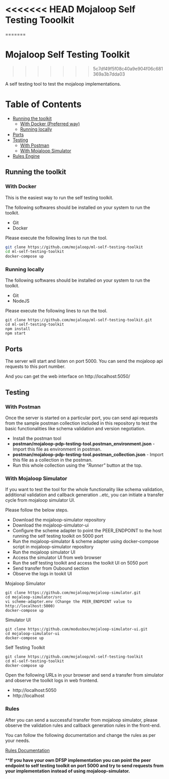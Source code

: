<<<<<<< HEAD
Mojaloop Self Testing Tooolkit
==============================
=======
# Mojaloop Self Testing Toolkit
>>>>>>> 5c7df49f5f08c40a9e904f06c681369a3b7dda03

A self testing tool to test the mojaloop implementations.

Table of Contents
=================


  - [Running the toolkit](#running-the-toolkit)
    - [With Docker (Preferred way)](#with-docker)
    - [Running locally](#running-locally)
  - [Ports](#ports)
  - [Testing](#testing)
    - [With Postman](#with-postman)
    - [With Mojaloop Simulator](#with-mojaloop-simulator)
  - [Rules Engine](#rules)

## Running the toolkit

### With Docker

This is the easiest way to run the self testing toolkit.

The following softwares should be installed on your system to run the toolkit.

* Git
* Docker

Please execute the following lines to run the tool.

```bash
git clone https://github.com/mojaloop/ml-self-testing-toolkit
cd ml-self-testing-toolkit
docker-compose up
```

### Running locally

The following softwares should be installed on your system to run the toolkit.

* Git
* NodeJS
  
Please execute the following lines to run the tool.

```
git clone https://github.com/mojaloop/ml-self-testing-toolkit.git
cd ml-self-testing-toolkit
npm install
npm start
```

## Ports

The server will start and listen on port 5000. You can send the mojaloop api requests to this port number.

And you can get the web interface on http://localhost:5050/

## Testing

### With Postman

Once the server is started on a particular port, you can send api requests from the sample postman collection included in this repository to test the basic functionalities like schema validation and version negotiation.

* Install the postman tool
* **postman/mojaloop-pdp-testing-tool.postman_environment.json** - Import this file as environment in postman.
* **postman/mojaloop-pdp-testing-tool.postman_collection.json** - Import this file as a collection in the postman.
* Run this whole collection using the *"Runner"* button at the top.

### With Mojaloop Simulator

If you want to test the tool for the whole functionality like schema validation, additional validation and callback generation ..etc, you can initiate a transfer cycle from mojaloop simulator UI.

Please follow the below steps.

* Download the mojaloop-simulator repository
* Download the mojaloop-simulator-ui
* Configure the scheme adapter to point the PEER_ENDPOINT to the host running the self testing toolkit on 5000 port
* Run the mojaloop-simulator & scheme adapter using docker-compose script in mojaloop-simulator repository
* Run the mojaloop simulator UI
* Access the simulator UI from web browser
* Run the self testing toolkit and access the toolkit UI on 5050 port
* Send transfer from Oubound section
* Observe the logs in tookit UI


Mojaloop Simulator
```
git clone https://github.com/mojaloop/mojaloop-simulator.git
cd mojaloop-simulator/src
vi scheme-adapter.env (Change the PEER_ENDPOINT value to http://localhost:5000)
docker-compose up
```

Simulator UI
```
git clone https://github.com/modusbox/mojaloop-simulator-ui.git
cd mojaloop-simulator-ui
docker-compose up
```

Self Testing Toolkit
```
git clone https://github.com/mojaloop/ml-self-testing-toolkit
cd ml-self-testing-toolkit
docker-compose up
```

Open the following URLs in your browser and send a transfer from simulator and observe the toolkit logs in web frontend.

* http://localhost:5050
* http://localhost


### Rules

After you can send a successful transfer from mojaloop simulator, please observe the validation rules and callback generation rules in the front-end.

You can follow the following documentation and change the rules as per your needs.

[Rules Documentation](RULES_ENGINE.md)

****If you have your own DFSP implementation you can point the peer endpoint to self testing toolkit on port 5000 and try to send requests from your implementation instead of using mojaloop-simulator.**

